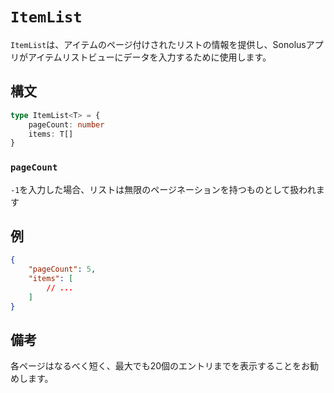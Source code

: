 # `ItemList`

`ItemList`は、アイテムのページ付けされたリストの情報を提供し、Sonolusアプリがアイテムリストビューにデータを入力するために使用します。

## 構文

```ts
type ItemList<T> = {
    pageCount: number
    items: T[]
}
```

### `pageCount`

`-1`を入力した場合、リストは無限のページネーションを持つものとして扱われます

## 例

```json
{
    "pageCount": 5,
    "items": [
        // ...
    ]
}
```

## 備考

各ページはなるべく短く、最大でも20個のエントリまでを表示することをお勧めします。
